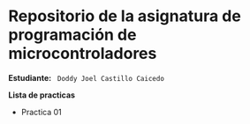# Repositorio de la asignatura de programación de microcontroladores

**Estudiante:** ` Doddy Joel Castillo Caicedo`

**Lista de practicas**
- Practica 01
